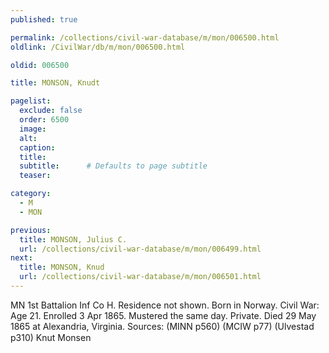 ```yaml
---
published: true

permalink: /collections/civil-war-database/m/mon/006500.html
oldlink: /CivilWar/db/m/mon/006500.html

oldid: 006500

title: MONSON, Knudt

pagelist:
  exclude: false
  order: 6500
  image: 
  alt:
  caption:
  title:
  subtitle:      # Defaults to page subtitle
  teaser:

category: 
  - M 
  - MON

previous:
  title: MONSON, Julius C.
  url: /collections/civil-war-database/m/mon/006499.html  
next:
  title: MONSON, Knud
  url: /collections/civil-war-database/m/mon/006501.html   
---
```

MN 1st Battalion Inf Co H. Residence not shown. Born in Norway. Civil War: Age 21. Enrolled 3 Apr 1865. Mustered the same day. Private. Died 29 May 1865 at Alexandria, Virginia. Sources: (MINN p560) (MCIW p77) (Ulvestad p310) &#147;Knut Monsen&#148;